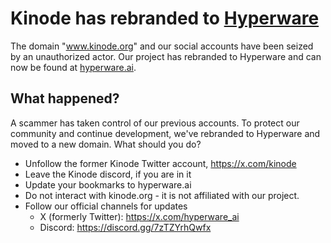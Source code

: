 # Kinode has rebranded to [Hyperware](https://github.com/hyperware-ai)

The domain "www.kinode.org" and our social accounts have been seized by an unauthorized actor. Our project has rebranded to Hyperware and can now be found at [hyperware.ai](https://hyperware.ai).

## What happened?

A scammer has taken control of our previous accounts. To protect our community and continue development, we've rebranded to Hyperware and moved to a new domain.
What should you do?

- Unfollow the former Kinode Twitter account, https://x.com/kinode
- Leave the Kinode discord, if you are in it
- Update your bookmarks to hyperware.ai
- Do not interact with kinode.org - it is not affiliated with our project.
- Follow our official channels for updates
  - X (formerly Twitter): https://x.com/hyperware_ai
  - Discord: https://discord.gg/7zTZYrhQwfx
